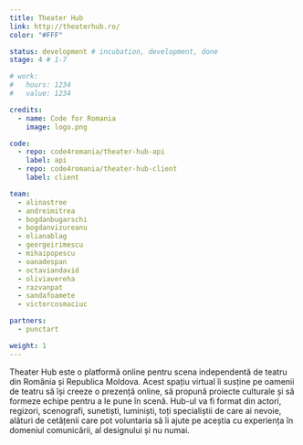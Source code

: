 ```yaml
---
title: Theater Hub
link: http://theaterhub.ro/
color: "#FFF"

status: development # incubation, development, done
stage: 4 # 1-7

# work:
#   hours: 1234
#   value: 1234

credits:
  - name: Code for Romania
    image: logo.png

code:
  - repo: code4romania/theater-hub-api
    label: api
  - repo: code4romania/theater-hub-client
    label: client

team:
  - alinastroe
  - andreimitrea
  - bogdanbugarschi
  - bogdanvizureanu
  - elianablag
  - georgeirimescu
  - mihaipopescu
  - oanadespan
  - octaviandavid
  - oliviavereha
  - razvanpat
  - sandafoamete
  - victorcosmaciuc

partners:
  - punctart

weight: 1
---
```

Theater Hub este o platformă online pentru scena independentă de teatru din România și Republica Moldova. Acest spațiu virtual îi susține pe oamenii de teatru să își creeze o prezență online, să propună proiecte culturale și să formeze echipe pentru a le pune în scenă. Hub-ul va fi format din actori, regizori, scenografi, sunetiști, luminiști, toți specialiștii de care ai nevoie, alături de cetățenii care pot voluntaria să îi ajute pe aceștia cu experiența în domeniul comunicării, al designului și nu numai.
